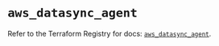 # `aws_datasync_agent`

Refer to the Terraform Registry for docs: [`aws_datasync_agent`](https://registry.terraform.io/providers/hashicorp/aws/6.8.0/docs/resources/datasync_agent).
